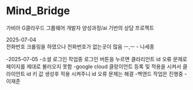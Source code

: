# Mind_Bridge
가비아 G클라우드 그룹웨어 개발자 양성과정/ai 기반의 상담 프로젝트 


2025-07-04<br/>
전화번호 크롤링을 하였으나 전화번호가 없는곳이 많음 ㅡ,ㅡ - 나세종

-2025-07-05
-소셜 로그인 작업중 로그인 버튼을 누르면 클라리언트 id 오류 문제로 페이지를 제대로 불러오지 못함
-google cloud 클랑이언트 등록 및 적용을 시켜서 클라이언트 id 키 값 생성후 적용 시켜주니 id 오류 문제는 해결
-백앤드 작업은 진행중 - 이재준
